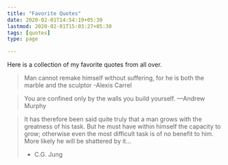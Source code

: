 ```yaml
---
title: "Favorite Quotes"
date: 2020-02-01T14:54:19+05:30
lastmod: 2020-02-01T15:03:27+05:30
tags: [quotes]
type: page

---
```

Here is a collection of my favorite quotes from all over.

> Man cannot remake himself without suffering, for he is both the marble and the sculptor
> -Alexis Carrel

> You are confined only by the walls you build yourself.
> —Andrew Murphy

> It has therefore been said quite truly that a man grows with the greatness of his task. But he must have within himself the capacity to grow; otherwise even the most difficult task is of no benefit to him. More likely he will be shattered by it…
> - C.G. Jung
